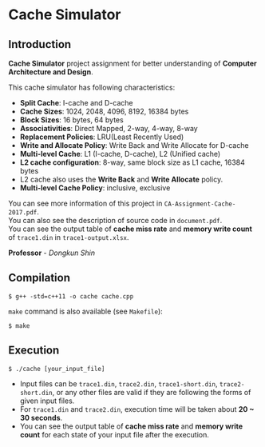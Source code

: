 # Cache Simulator


## Introduction
**Cache Simulator** project assignment for better understanding of **Computer Architecture and Design**.

This cache simulator has following characteristics:
- **Split Cache**: I-cache and D-cache
- **Cache Sizes**: 1024, 2048, 4096, 8192, 16384 bytes
- **Block Sizes**: 16 bytes, 64 bytes
- **Associativities**: Direct Mapped, 2-way, 4-way, 8-way
- **Replacement Policies**: LRU(Least Recently Used)
- **Write and Allocate Policy**: Write Back and Write Allocate for D-cache
- **Multi-level Cache**: L1 (I-cache, D-cache), L2 (Unified cache)
- **L2 cache configuration**: 8-way, same block size as L1 cache, 16384 bytes
- L2 cache also uses the **Write Back** and **Write Allocate** policy.
- **Multi-level Cache Policy**: inclusive, exclusive

You can see more information of this project in `CA-Assignment-Cache-2017.pdf`.<br>
You can also see the description of source code in `document.pdf`.<br>
You can see the output table of **cache miss rate** and **memory write count** of `trace1.din` in `trace1-output.xlsx`.<br>

**Professor** - *Dongkun Shin*


## Compilation
```
$ g++ -std=c++11 -o cache cache.cpp
```
`make` command is also available (see `Makefile`):
```
$ make
```

## Execution
```
$ ./cache [your_input_file]
```
- Input files can be `trace1.din`, `trace2.din`, `trace1-short.din`, `trace2-short.din`, or any other files are valid if they are following the forms of given input files.
- For `trace1.din` and `trace2.din`, execution time will be taken about **20 ~ 30 seconds**.
- You can see the output table of **cache miss rate** and **memory write count** for each state of your input file after the execution.
